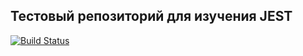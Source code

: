 ## Тестовый репозиторий для изучения JEST
[![Build Status](https://travis-ci.org/Sugarplum25/hexlet-jest.svg?branch=master)](https://travis-ci.org/Sugarplum25/hexlet-jest)
